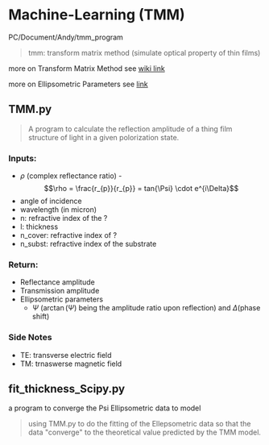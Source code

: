 # Machine-Learning  (TMM)
PC/Document/Andy/tmm_program
> tmm: transform matrix method (simulate optical property of thin films)

more on Transform Matrix Method see [wiki link](https://en.wikipedia.org/wiki/Transfer-matrix_method_(optics))

more on Ellipsometric Parameters see [link](https://film-sense.com/ellipsometry-technology/)

## TMM.py 
> A program to calculate the reflection amplitude of a thing film structure of light in a given polorization state.
### Inputs: 
- $\rho$ (complex reflectance ratio)
          - $$\rho = \frac{r_{p}}{r_{p}} = tan{\Psi} \cdot e^{i\Delta}$$
- angle of incidence
- wavelength (in micron)
- n: refractive index of the ?
- l: thickness
- n_cover: refractive index of ?
- n_subst: refractive index of the substrate

### Return:
- Reflectance amplitude
- Transmission amplitude
- Ellipsometric parameters
  - $\Psi$ ($\arctan(\Psi)$ being the amplitude ratio upon reflection) and $\Delta$(phase shift)

### Side Notes
* TE: transverse electric field
* TM: trnaswerse magnetic field


## fit_thickness_Scipy.py
a program to converge the Psi Ellipsometric data to model
> using TMM.py to do the fitting of the Ellepsometric data so that the data "converge" to the theoretical value predicted by the TMM model.

